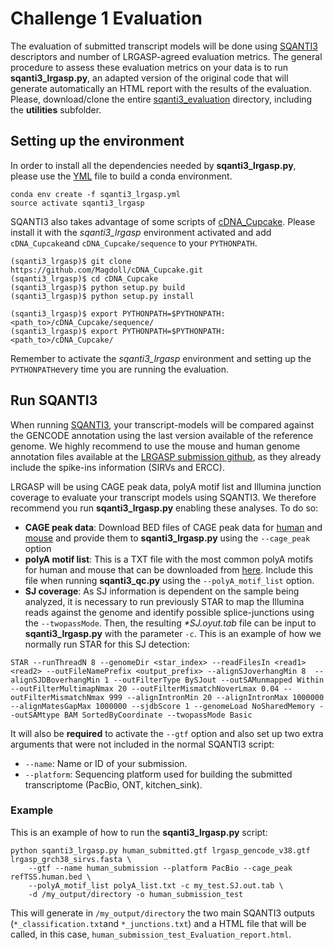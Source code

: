 # Challenge 1 Evaluation

The evaluation of submitted transcript models will be done using [SQANTI3](https://github.com/ConesaLab/SQANTI3) descriptors and number of LRGASP-agreed evaluation metrics. The general procedure to assess these evaluation metrics on your data is to run **sqanti3_lrgasp.py**, an adapted version of the original code that will generate automatically an HTML report with the results of the evaluation. Please, download/clone the entire [sqanti3_evaluation](https://github.com/LRGASP/lrgasp-challenge-1-evaluation.git) directory, including the **utilities** subfolder.

## Setting up the environment

In order to install all the dependencies needed by **sqanti3_lrgasp.py**, please use the [YML](https://github.com/LRGASP/lrgasp-challenge-1-evaluation/blob/main/sqanti3_lrgasp.yml) file to build a conda environment. 

```
conda env create -f sqanti3_lrgasp.yml
source activate sqanti3_lrgasp
```

SQANTI3 also takes advantage of some scripts of [cDNA_Cupcake](https://github.com/Magdoll/cDNA_Cupcake/wiki#install). Please install it with the *sqanti3_lrgasp* environment activated and add `cDNA_Cupcake`and `cDNA_Cupcake/sequence` to your `PYTHONPATH`.

```
(sqanti3_lrgasp)$ git clone https://github.com/Magdoll/cDNA_Cupcake.git
(sqanti3_lrgasp)$ cd cDNA_Cupcake
(sqanti3_lrgasp)$ python setup.py build
(sqanti3_lrgasp)$ python setup.py install

(sqanti3_lrgasp)$ export PYTHONPATH=$PYTHONPATH:<path_to>/cDNA_Cupcake/sequence/
(sqanti3_lrgasp)$ export PYTHONPATH=$PYTHONPATH:<path_to>/cDNA_Cupcake/

```

Remember to activate the *sqanti3_lrgasp* environment and setting up the `PYTHONPATH`every time you are running the evaluation.

## Run SQANTI3

When running [SQANTI3](https://github.com/ConesaLab/SQANTI3), your transcript-models will be compared against the GENCODE annotation using the last version available of the reference genome. We highly recommend to use the mouse and human genome annotation files available at the [LRGASP submission github](https://github.com/LRGASP/lrgasp-submissions/blob/master/docs/reference-genomes.md), as they already include the spike-ins information (SIRVs and ERCC).

LRGASP will be using CAGE peak data, polyA motif list and Illumina junction coverage to evaluate your transcript models using SQANTI3. We therefore recommend you run **sqanti3_lrgasp.py** enabling these analyses. To do so:

-   **CAGE peak data**:  Download BED files of CAGE peak data for [human](https://github.com/LRGASP/lrgasp-challenge-1-evaluation/blob/main/utilities/refTSS.human.bed) and [mouse](https://github.com/LRGASP/lrgasp-challenge-1-evaluation/blob/main/utilities/refTSS.mouse.bed) and provide them to **sqanti3_lrgasp.py** using the `--cage_peak` option
-   **polyA motif list**: This is a TXT file with the most common polyA motifs for human and mouse that can be downloaded from [here](https://github.com/LRGASP/lrgasp-challenge-1-evaluation/blob/main/utilities/polyA_list.txt). Include this file when running **sqanti3_qc.py** using the `--polyA_motif_list` option.
-   **SJ coverage**:  As SJ information is dependent on the sample being analyzed, it is necessary to run previously STAR to map the Illumina reads against the genome and identify possible splice-junctions using the `--twopassMode`. Then, the resulting _*SJ.oyut.tab_ file can be input to **sqanti3_lrgasp.py** with the parameter `-c`. This is an example of how we normally run STAR for this SJ detection:

```
STAR --runThreadN 8 --genomeDir <star_index> --readFilesIn <read1> <read2> --outFileNamePrefix <output_prefix> --alignSJoverhangMin 8  --alignSJDBoverhangMin 1 --outFilterType BySJout --outSAMunmapped Within --outFilterMultimapNmax 20 --outFilterMismatchNoverLmax 0.04 --outFilterMismatchNmax 999 --alignIntronMin 20 --alignIntronMax 1000000 --alignMatesGapMax 1000000 --sjdbScore 1 --genomeLoad NoSharedMemory --outSAMtype BAM SortedByCoordinate --twopassMode Basic
```

It will also be **required** to activate the `--gtf` option and also set up two extra arguments that were not included in the normal SQANTI3 script:
 - `--name`:  Name or ID of your submission.
 - `--platform`: Sequencing platform used for building the submitted transcriptome (PacBio, ONT, kitchen_sink). 


### Example

This is an example of how to run the **sqanti3_lrgasp.py** script:

```
python sqanti3_lrgasp.py human_submitted.gtf lrgasp_gencode_v38.gtf lrgasp_grch38_sirvs.fasta \
	--gtf --name human_submission --platform PacBio --cage_peak refTSS.human.bed \
	--polyA_motif_list polyA_list.txt -c my_test.SJ.out.tab \
	-d /my_output/directory -o human_submission_test
```

This will generate in `/my_output/directory` the two main SQANTI3 outputs (`*_classification.txt`and `*_junctions.txt`) and a HTML file that will be called, in this case, `human_submission_test_Evaluation_report.html`.


